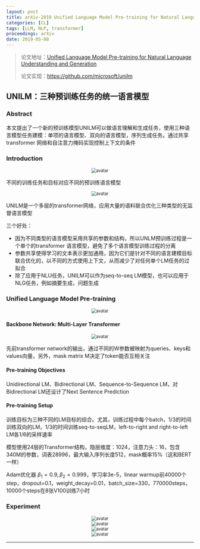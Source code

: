 ```yaml
---
layout: post
title: arXiv-2019 Unified Language Model Pre-training for Natural Language Understanding and Generation
categories: [CL]
tags: [LLM, NLP, transformer]
proceedings: arXiv
date: 2019-05-08
---
```


> 论文地址：[Unified Language Model Pre-training for Natural Language Understanding and Generation](http://arxiv.org/abs/1905.03197)
>
> 论文实现：<https://github.com/microsoft/unilm>

## UNILM：三种预训练任务的统一语言模型

### Abstract

本文提出了一个新的预训练模型UNILM可以做语言理解和生成任务，使用三种语言模型任务建模：单项的语言模型、双向的语言模型，序列生成任务。通过共享transformer 网络和自注意力掩码实现控制上下文的条件

### Introduction

<div align="center" style="float:center"><img src="https://blog-img-1259433191.cos.ap-shanghai.myqcloud.com/UNILM/tab1.png" alt="avatar" style="zoom:80%;" /></div>

不同的训练任务和目标对应不同的预训练语言模型

<div align="center" style="float:center"><img src="https://blog-img-1259433191.cos.ap-shanghai.myqcloud.com/UNILM/tab2.png" alt="avatar" style="zoom:80%;" /></div>

UNILM是一个多层的transformer网络，应用大量的语料联合优化三种类型的无监督语言模型

三个好处：

- 因为不同类型的语言模型采用共享的参数和结构，所以UNLM预训练过程是一个单个的transformer 语言模型，避免了多个语言模型训练过程的分离
- 参数共享使得学习的文本表示更加通用，因为它们是针对不同的语言建模目标联合优化的，以不同的方式使用上下文，从而减少了对任何单个LM任务的过拟合
- 除了应用于NLU任务，UNILM可以作为seq-to-seq LM模型，也可以应用于NLG任务，例如摘要生成，问题生成

### Unified Language Model Pre-training

<div align="center" style="float:center"><img src="https://blog-img-1259433191.cos.ap-shanghai.myqcloud.com/UNILM/fig1.png" alt="avatar" style="zoom:80%;" /></div>

#### Backbone Network: Multi-Layer Transformer

<div align="center" style="float:center"><img src="https://blog-img-1259433191.cos.ap-shanghai.myqcloud.com/UNILM/frm1-frm3.png" alt="avatar" style="zoom:80%;" /></div>

先前transformer network的输出，通过不同的W参数被映射为queries、keys和values向量，另外，mask matrix M决定了token能否互相关注

#### Pre-training Objectives

Unidirectional LM、Bidirectional LM、Sequence-to-Sequence LM，对Bidirectional LM还设计了Next Sentence Prediction

#### Pre-training Setup

训练目标为三种不同的LM目标的综合。尤其，训练过程中每个batch，1/3的时间训练双向的LM，1/3的时间训练seq-to-seqLM，left-to-right and right-to-left LM各1/6的采样速率

模型使用24层的Transformer结构，隐层维度：1024，注意力头：16，包含340M的参数，词表28996，最大输入序列长度512，mask概率15%（这和BERT一样）

Adam优化器 $\beta_1=0.9,\beta_2=0.999$，学习率3e-5，linear warmup前40000个step，dropout=0.1，weight_decay=0.01，batch_size=330，770000steps，10000个steps在8张V100训练7小时

### Experiment

<div align="center" style="float:center"><img src="https://blog-img-1259433191.cos.ap-shanghai.myqcloud.com/UNILM/tab3-tab4.png" alt="avatar" style="zoom:80%;" /></div>

<div align="center" style="float:center"><img src="https://blog-img-1259433191.cos.ap-shanghai.myqcloud.com/UNILM/tab5-tab7.png" alt="avatar" style="zoom:80%;" /></div>

<div align="center" style="float:center"><img src="https://blog-img-1259433191.cos.ap-shanghai.myqcloud.com/UNILM/tab8-tab10.png" alt="avatar" style="zoom:80%;" /></div>

<div align="center" style="float:center"><img src="https://blog-img-1259433191.cos.ap-shanghai.myqcloud.com/UNILM/tab11.png" alt="avatar" style="zoom:80%;" /></div>


<HR align=left color=#987cb9 SIZE=1>